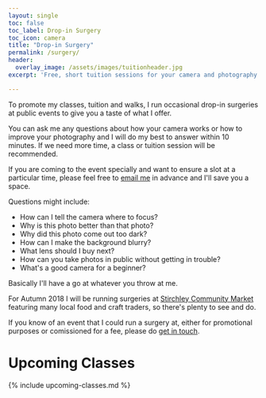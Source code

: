```yaml
---
layout: single
toc: false
toc_label: Drop-in Surgery
toc_icon: camera
title: "Drop-in Surgery"
permalink: /surgery/
header:
  overlay_image: /assets/images/tuitionheader.jpg
excerpt: 'Free, short tuition sessions for your camera and photography.'

---
```


To promote my classes, tuition and walks, I run occasional drop-in surgeries at public events to give you a taste of what I offer. 

You can ask me any questions about how your camera works or how to improve your photography and I will do my best to answer within 10 minutes. If we need more time, a class or tuition session will be recommended. 

If you are coming to the event specially and want to ensure a slot at a particular time, please feel free to [email me](http://photo-school.co.uk/contact/) in advance and I'll save you a space. 

Questions might include:

- How can I tell the camera where to focus? 
- Why is this photo better than that photo? 
- Why did this photo come out too dark?
- How can I make the background blurry?
- What lens should I buy next?
- How can you take photos in public without getting in trouble?
- What's a good camera for a beginner? 

Basically I'll have a go at whatever you throw at me.

For Autumn 2018 I will be running surgeries at [Stirchley Community Market](https://stirchleycommunitymarket.co.uk) featuring many local food and craft traders, so there's plenty to see and do. 

If you know of an event that I could run a surgery at, either for promotional purposes or comissioned for a fee, please do [get in touch](http://photo-school.co.uk/contact/). 

# Upcoming Classes

{% include upcoming-classes.md %}